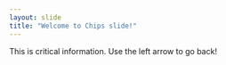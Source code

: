 ```yaml
---
layout: slide
title: "Welcome to Chips slide!"
---
```

This is critical information.
Use the left arrow to go back!
